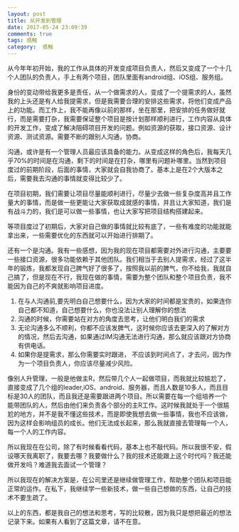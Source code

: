 ```yaml
---
layout: post
title: 从开发到管理
date: 2017-05-24 23:09:39
comments: true
tags: 感触
category:  感触
---
```

从今年年初开始，我的工作从具体的开发变成项目负责人，然后又变成了一个十几个人团队的负责人，手上有两个项目，团队里面有android组、iOS组、服务组。<!--more-->

身份的变动带给我更多是责任，从一个做需求的人，变成了一个提需求的人，虽然我的上头还是有人给我提需求，但是我需要合理的安排这些需求，将他们变成产品上的功能。而工作上，我不能再像以前的那样，坐在那里，把安排的任务做好就行，而是需要打杂，我需要保证整个项目是按计划那样顺利进行，工作内容从具体的开发工作，变成了解决阻碍项目开发的问题。例如资源的获取，接口资源、设计资源、测试资源。需要不断的跟别人沟通，协商。    

沟通，或许是有一个管理人员最应该具备的能力。从变成这样的角色后，我每天几乎70%的时间是在沟通，剩下的时间是在打杂，哪里有问题补哪里。当然到项目度过的前期阶段，后面的事情，大家就会自我协商了。基本上是在2个大版本之后，需要我去沟通的事情就变得比较少了。

在项目初期，我们需要让项目尽量能顺利进行，尽量少去做一些复杂度高并且工作量大的事情，而是做一些更能让大家获取成就感的事情，并且让大家知道，我们是有战斗力的，我们是可以做一些事情，也让大家写把项目结构搭建起来。

等项目度过了初期后，大家对自己做的事情就比较有底了，一些有难度的功能就能拿出来，一些需要优化的东西就可以开始进行排期了。

还有一个是沟通。我有一些感想，因为我的现在项目都需要对外进行沟通，主要要一些接口资源，很多功能依赖于其他团队。我们相当于去别人提需求，经过了这半年的锻炼，我都发现自己脾气好了很多了，按照我以前的脾气，你不给我，我就自己搞了，但是现在不行，我现在做的事情，需要为整个团队和整个项目负责，我不能因为自己的不爽就影响项目进度。

1. 在与人沟通前,要先明白自己想要什么，因为大家的时间都是宝贵的，如果连你自己都不知道，自己想要什么，你也没法让别人理解你的想法
2. 沟通的时候，你需要站在对方的角度去思考，让他们明白我们的需求
3. 无论沟通多么不顺利，你都不应该发脾气，这时候你应该去更深入的了解对方的情况，然后去沟通，如果通过IM沟通无法进行沟通，那么就应该跟对方协商有供电话。
4. 如果你是提需求，那么你需要实时跟进， 不应该到时间点了，才去问，因为作为一个项目负责人，你应该尽量减少风险。

像别人升管理，一般是他做主R，然后带几个人一起做项目，而我就比较尴尬了，直接变成了几个组的leader,iOS、android、服务器，而且人数是10多人，而且目标是30人的团队，而且我还是需要跟进两个项目。所以需要在每一个组培养一个能带团队的人，然后由他们来负责各个部分的主R工作。这时候我就处于一个很尴尬的地方，并不是我不懂这些技术，而是即使我想去做一些事情，我也不应该做，因为这样会影响组员的成长。他们无法成长起来，那么我就直接去管理每一个人，每一个人的工作内容。

所以我现在在公司，除了有时候看看代码，基本上也不敲代码。所以我很不安，假设哪天我离职了，我要去哪？我要做什么？我的技术还能跟上这个时代吗？我还能做开发吗？难道我去面试一个管理？

所以我现在的解决方案是，在公司里还是继续做管理工作，帮助整个团队和项目能正常的运作。在私下，我继续学一些新技术，做一些自己想做的东西，让自己的技术不要生疏了。

以上的东西，都是我自己的想法和思考，写的比较散，因为我只是想把最近的想法记录下来。如果有人看到了这篇文章，请不在意。
